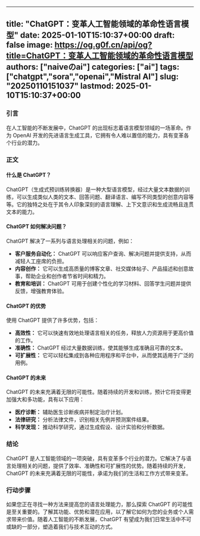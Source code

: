
---
title: "ChatGPT：变革人工智能领域的革命性语言模型"
date: 2025-01-10T15:10:37+00:00
draft: false
image: https://og.g0f.cn/api/og?title=ChatGPT：变革人工智能领域的革命性语言模型
authors: ["naiveのai"]
categories: ["ai"]
tags: ["chatgpt","sora","openai","Mistral AI"]
slug: "20250110151037"
lastmod: 2025-01-10T15:10:37+00:00
---
### 引言

在人工智能的不断发展中，ChatGPT 的出现标志着语言模型领域的一场革命。作为 OpenAI 开发的先进语言生成工具，它拥有令人难以置信的能力，具有变革各个行业的潜力。

### 正文

#### 什么是 ChatGPT？

ChatGPT（生成式预训练转换器）是一种大型语言模型，经过大量文本数据的训练，可以生成类似人类的文本、回答问题、翻译语言、编写不同类型的创意内容等等。它的独特之处在于其令人印象深刻的语言理解、上下文意识和生成流畅且连贯文本的能力。

#### ChatGPT 如何解决问题？

ChatGPT 解决了一系列与语言处理相关的问题，例如：

- **客户服务自动化：** ChatGPT 可以响应客户查询、解决问题并提供支持，从而减轻人工座席的负担。
- **内容创作：** 它可以生成高质量的博客文章、社交媒体帖子、产品描述和创意故事，帮助企业和创作者节省时间和精力。
- **教育和培训：** ChatGPT 可用于创建个性化的学习材料、回答学生问题并提供反馈，增强教育体验。

#### ChatGPT 的优势

使用 ChatGPT 提供了许多优势，包括：

- **高效性：** 它可以快速有效地处理语言相关的任务，释放人力资源用于更高价值的工作。
- **准确性：** ChatGPT 经过大量数据训练，使其能够生成准确且可靠的文本。
- **可扩展性：** 它可以轻松集成到各种应用程序和平台中，从而使其适用于广泛的用例。

#### ChatGPT 的未来

ChatGPT 的未来充满着无限的可能性。随着持续的开发和训练，预计它将变得更加强大和多功能，具有以下应用：

- **医疗诊断：** 辅助医生诊断疾病并制定治疗计划。
- **法律研究：** 分析法律文件，识别相关先例并预测案件结果。
- **科学发现：** 推动科学研究，通过生成假设、设计实验和分析数据。

### 结论

ChatGPT 是人工智能领域的一项突破，具有变革多个行业的潜力。它解决了与语言处理相关的问题，提供了效率、准确性和可扩展性的优势。随着持续的开发，ChatGPT 的未来充满着无限的可能性，承诺为我们的生活和工作方式带来变革。

### 行动步骤

如果您正在寻找一种方法来提高您的语言处理能力，那么探索 ChatGPT 的可能性是至关重要的。了解其功能、优势和潜在应用，以了解它如何为您的业务或个人需求带来价值。随着人工智能的不断发展，ChatGPT 有望成为我们日常生活中不可或缺的一部分，塑造着我们与技术互动的方式。